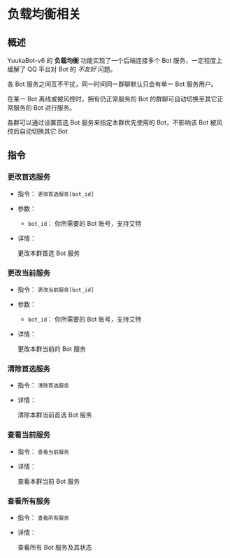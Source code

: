# 负载均衡相关

## 概述

YuukaBot-v6 的 **负载均衡** 功能实现了一个后端连接多个 Bot 服务，一定程度上缓解了 QQ 平台对 Bot 的 *不友好* 问题。

各 Bot 服务之间互不干扰，同一时间同一群聊默认只会有单一 Bot 服务用户。

在某一 Bot 离线或被风控时，拥有仍正常服务的 Bot 的群聊可自动切换至其它正常服务的 Bot 进行服务。

各群可以通过设置首选 Bot 服务来指定本群优先使用的 Bot，不影响该 Bot 被风控后自动切换其它 Bot

## 指令

### 更改首选服务 <Badge type="tip" text="群管或群主" vertical="top" />

- 指令： `更改首选服务[bot_id]`

- 参数：
  - `bot_id`： 你所需要的 Bot 账号，支持艾特

- 详情：

  更改本群首选 Bot 服务

### 更改当前服务 <Badge type="tip" text="群管或群主" vertical="top" />

- 指令： `更改当前服务[bot_id]`

- 参数：
  - `bot_id`： 你所需要的 Bot 账号，支持艾特

- 详情：

  更改本群当前的 Bot 服务

### 清除首选服务 <Badge type="tip" text="群管或群主" vertical="top" />

- 指令： `清除首选服务`

- 详情：

  清除本群当前首选 Bot 服务

### 查看当前服务

- 指令： `查看当前服务`

- 详情：

  查看本群当前 Bot 服务

### 查看所有服务

- 指令： `查看所有服务`

- 详情：

  查看所有 Bot 服务及其状态
